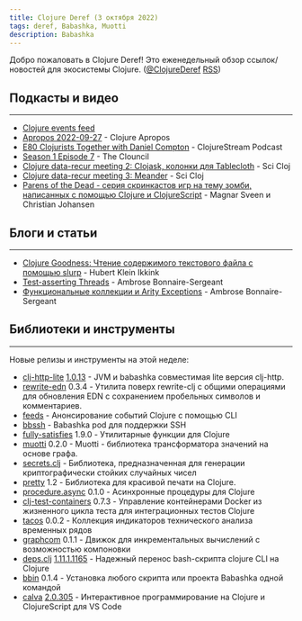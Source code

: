 ```yaml
---
title: Clojure Deref (3 октября 2022)
tags: deref, Babashka, Muotti
description: Babashka
---
```

Добро пожаловать в Clojure Deref! Это еженедельный обзор ссылок/новостей для экосистемы Clojure. ([@ClojureDeref](https://twitter.com/ClojureDeref) [RSS](https://clojure.org/feed.xml))

## Подкасты и видео
--------------------------------------------

* [Clojure events feed](https://clojurians.zulipchat.com/#narrow/stream/262224-events/topic/README)
* [Apropos 2022-09-27](https://vimeo.com/754492531) - Clojure Apropos
* [E80 Clojurists Together with Daniel Compton](https://clojure.stream/podcast/) - ClojureStream Podcast
* [Season 1 Episode 7](https://youtu.be/-bfGCNEuSsQ) - The Clouncil
* [Clojure data-recur meeting 2: Clojask, колонки для Tablecloth](https://www.youtube.com/watch?v=nTyPMxDlw0w) - Sci Cloj
* [Clojure data-recur meeting 3: Meander](https://www.youtube.com/watch?v=t8C5Uv1abc4) - Sci Cloj
* [Parens of the Dead - серия скринкастов игр на тему зомби, написанных с помощью Clojure и ClojureScript](https://www.parens-of-the-dead.com/) - Magnar Sveen и Christian Johansen

## Блоги и статьи
------------------------------------------

* [Clojure Goodness: Чтение содержимого текстового файла с помощью slurp](https://blog.mrhaki.com/2022/09/clojure-goodness-reading-text-file.html) - Hubert Klein Ikkink
* [Test-asserting Threads](https://blog.ambrosebs.com/2022/09/27/multithreaded-clojure-test-assertions.html) - Ambrose Bonnaire-Sergeant
* [Функциональные коллекции и Arity Exceptions](https://blog.ambrosebs.com/2022/10/02/functional-collections-arity-exceptions.html) - Ambrose Bonnaire-Sergeant

## Библиотеки и инструменты
--------------------------------------------

Новые релизы и инструменты на этой неделе:

* [clj-http-lite](https://github.com/clj-commons/clj-http-lite) [1.0.13](https://github.com/clj-commons/clj-http-lite/blob/master/CHANGELOG.adoc#v1.0.13) - JVM и babashka совместимая lite версия clj-http.
* [rewrite-edn](https://github.com/borkdude/rewrite-edn) 0.3.4 - Утилита поверх rewrite-clj с общими операциями для обновления EDN с сохранением пробельных символов и комментариев.
* [feeds](https://gitlab.com/clojurians-zulip/feeds) - Анонсирование событий Clojure с помощью CLI
* [bbssh](https://github.com/epiccastle/bbssh) - Babashka pod для поддержки SSH
* [fully-satisfies](https://github.com/frenchy64/fully-satisfies) 1.9.0 - Утилитарные функции для Clojure
* [muotti](https://github.com/esuomi/muotti) 0.2.0 - Muotti - библиотека трансформатора значений на основе графа.
* [secrets.clj](https://github.com/lk-geimfari/secrets.clj) - Библиотека, предназначенная для генерации криптографически стойких случайных чисел
* [pretty](https://github.com/AvisoNovate/pretty) 1.2 - Библиотека для красивой печати на Clojure.
* [procedure.async](https://github.com/ertugrulcetin/procedure.async) 0.1.0 - Асинхронные процедуры для Clojure
* [clj-test-containers](https://github.com/javahippie/clj-test-containers) 0.7.3 - Управление контейнерами Docker из жизненного цикла теста для интеграционных тестов Clojure
* [tacos](https://github.com/bortexz/tacos) 0.0.2 - Коллекция индикаторов технического анализа временных рядов
* [graphcom](https://github.com/bortexz/graphcom) 0.1.1 - Движок для инкрементальных вычислений с возможностью компоновки
* [deps.clj](https://github.com/borkdude/deps.clj) [1.11.1.1165](https://github.com/borkdude/deps.clj/blob/master/CHANGELOG.md#v11111165) - Надежный перенос bash-скрипта clojure CLI на Clojure
* [bbin](https://github.com/babashka/bbin) 0.1.4 - Установка любого скрипта или проекта Babashka одной командой
* [calva](https://github.com/BetterThanTomorrow/calva) [2.0.305](https://github.com/BetterThanTomorrow/calva/releases/tag/v2.0.305) - Интерактивное программирование на Clojure и ClojureScript для VS Code
